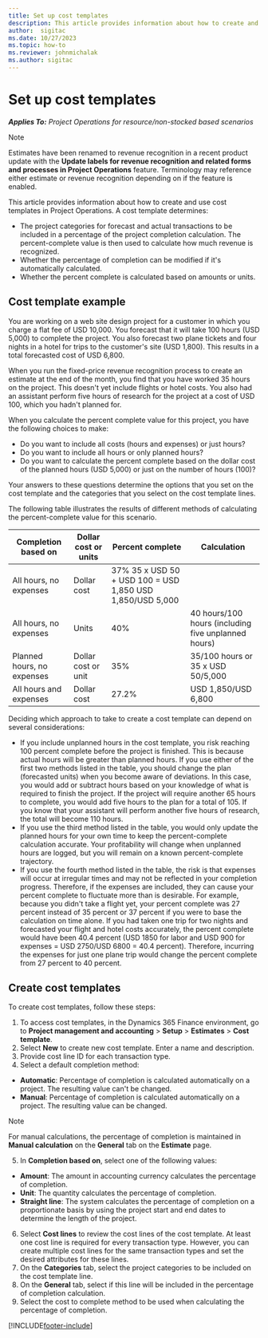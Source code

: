```yaml
---
title: Set up cost templates
description: This article provides information about how to create and use cost templates in Project Operations.
author:  sigitac
ms.date: 10/27/2023
ms.topic: how-to
ms.reviewer: johnmichalak
ms.author: sigitac
---
```


# Set up cost templates

_**Applies To:** Project Operations for resource/non-stocked based scenarios_

 > [!NOTE]
   > Estimates have been renamed to revenue recognition in a recent product update with the **Update labels for revenue recognition and related forms and processes in Project Operations** feature. Terminology may reference either estimate or revenue recognition depending on if the feature is enabled.

This article provides information about how to create and use cost templates in Project Operations. A cost template determines:

- The project categories for forecast and actual transactions to be included in a percentage of the project completion calculation. The percent-complete value is then used to calculate how much revenue is recognized.
- Whether the percentage of completion can be modified if it's automatically calculated.
- Whether the percent complete is calculated based on amounts or units.

## Cost template example

You are working on a web site design project for a customer in which you charge a flat fee of USD 10,000. You forecast that it will take 100 hours (USD 5,000) to complete the project. You also forecast two plane tickets and four nights in a hotel for trips to the customer's site (USD 1,800). This results in a total forecasted cost of USD 6,800.

When you run the fixed-price revenue recognition process to create an estimate at the end of the month, you find that you have worked 35 hours on the project. This doesn't yet include flights or hotel costs. You also had an assistant perform five hours of research for the project at a cost of USD 100, which you hadn't planned for.

When you calculate the percent complete value for this project, you have the following choices to make:

- Do you want to include all costs (hours and expenses) or just hours?
- Do you want to include all hours or only planned hours?
- Do you want to calculate the percent complete based on the dollar cost of the planned hours (USD 5,000) or just on the number of hours (100)?

Your answers to these questions determine the options that you set on the cost template and the categories that you select on the cost template lines.

The following table illustrates the results of different methods of calculating the percent-complete value for this scenario.

| Completion based on | Dollar cost or units | Percent complete | Calculation |
| --- | --- | --- | --- |
| All hours, no expenses | Dollar cost | 37% 35 x USD 50 + USD 100 = USD 1,850 USD 1,850/USD 5,000 |
| All hours, no expenses | Units | 40% | 40 hours/100 hours (including five unplanned hours) |
| Planned hours, no expenses | Dollar cost or unit | 35% | 35/100 hours or 35 x USD 50/5,000 |
| All hours and expenses | Dollar cost | 27.2% | USD 1,850/USD 6,800 |

Deciding which approach to take to create a cost template can depend on several considerations:

- If you include unplanned hours in the cost template, you risk reaching 100 percent complete before the project is finished. This is because actual hours will be greater than planned hours. If you use either of the first two methods listed in the table, you should change the plan (forecasted units) when you become aware of deviations. In this case, you would add or subtract hours based on your knowledge of what is required to finish the project. If the project will require another 65 hours to complete, you would add five hours to the plan for a total of 105. If you know that your assistant will perform another five hours of research, the total will become 110 hours.
- If you use the third method listed in the table, you would only update the planned hours for your own time to keep the percent-complete calculation accurate. Your profitability will change when unplanned hours are logged, but you will remain on a known percent-complete trajectory.
- If you use the fourth method listed in the table, the risk is that expenses will occur at irregular times and may not be reflected in your completion progress. Therefore, if the expenses are included, they can cause your percent complete to fluctuate more than is desirable. For example, because you didn't take a flight yet, your percent complete was 27 percent instead of 35 percent or 37 percent if you were to base the calculation on time alone. If you had taken one trip for two nights and forecasted your flight and hotel costs accurately, the percent complete would have been 40.4 percent (USD 1850 for labor and USD 900 for expenses = USD 2750/USD 6800 = 40.4 percent). Therefore, incurring the expenses for just one plane trip would change the percent complete from 27 percent to 40 percent.

## Create cost templates
To create cost templates, follow these steps:

1. To access cost templates, in the Dynamics 365 Finance environment, go to **Project management and accounting** > **Setup** > **Estimates** > **Cost template**.
2. Select **New** to create new cost template. Enter a name and description.
3. Provide cost line ID for each transaction type.
4. Select a default completion method:

  - **Automatic**: Percentage of completion is calculated automatically on a project. The resulting value can't be changed.
  - **Manual**: Percentage of completion is calculated automatically on a project. The resulting value can be changed.

  > [!NOTE]
  > For manual calculations, the percentage of completion is maintained in **Manual calculation** on the **General** tab on the **Estimate** page.

5. In **Completion based on**, select one of the following values:

  - **Amount**: The amount in accounting currency calculates the percentage of completion.
  - **Unit**: The quantity calculates the percentage of completion.
  - **Straight line**: The system calculates the percentage of completion on a proportionate basis by using the project start and end dates to determine the length of the project.

6. Select **Cost lines** to review the cost lines of the cost template. At least one cost line is required for every transaction type. However, you can create multiple cost lines for the same transaction types and set the desired attributes for these lines.
7. On the **Categories** tab, select the project categories to be included on the cost template line.
8. On the **General** tab, select if this line will be included in the percentage of completion calculation.
9. Select the cost to complete method to be used when calculating the percentage of completion.


[!INCLUDE[footer-include](../includes/footer-banner.md)]
